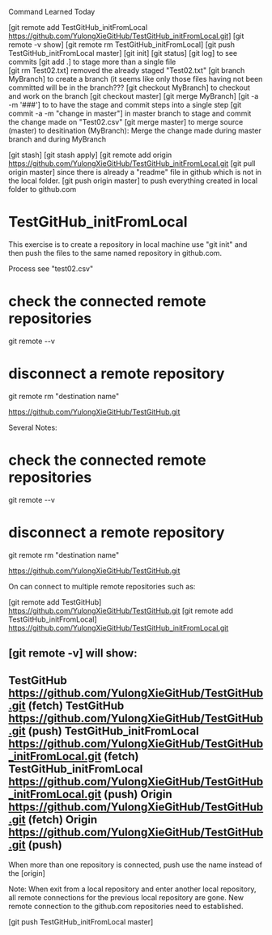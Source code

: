 Command Learned Today

[git remote add TestGitHub_initFromLocal https://github.com/YulongXieGitHub/TestGitHub_initFromLocal.git]
[git remote -v show]
[git remote rm TestGitHub_initFromLocal]
[git push TestGitHub_initFromLocal master]
[git init]
[git status] 
[git log] to see commits
[git add .] to stage more than a single file	
[git rm Test02.txt] removed the already staged "Test02.txt"
[git branch MyBranch] to create a branch (it seems like only those files having not been committed will be in the branch???
[git checkout MyBranch] to checkout and work on the branch
[git checkout master]
[git merge MyBranch]
[git -a -m '###'] to to have the stage and commit steps into a single step
[git commit -a -m "change in master"] in master branch to stage and commit the change made on "Test02.csv"
[git merge master] to merge source (master) to desitination (MyBranch): Merge the change made during master branch and during MyBranch

[git stash]
[git stash apply]
[git remote add origin https://github.com/YulongXieGitHub/TestGitHub_initFromLocal.git
[git pull origin master] since there is already a "readme" file in github which is not in the local folder.
[git push origin master] to push everything created in local folder to github.com
    











# TestGitHub_initFromLocal

This exercise is to create a repository in local machine use "git init" and then push the files to the same named repository in github.com.

Process see "test02.csv"

# check the connected remote repositories

git remote --v

# disconnect a remote repository

git remote rm "destination name"

https://github.com/YulongXieGitHub/TestGitHub.git

Several Notes:


# check the connected remote repositories

git remote --v

# disconnect a remote repository

git remote rm "destination name"

https://github.com/YulongXieGitHub/TestGitHub.git

On can connect to multiple remote repositories such as:


[git remote add TestGitHub]               https://github.com/YulongXieGitHub/TestGitHub.git
[git remote add TestGitHub_initFromLocal] https://github.com/YulongXieGitHub/TestGitHub_initFromLocal.git

[git remote -v] will show:
----------------------------------------------------------------------------------------------------------------------
TestGitHub				https://github.com/YulongXieGitHub/TestGitHub.git (fetch)
TestGitHub				https://github.com/YulongXieGitHub/TestGitHub.git (push)
TestGitHub_initFromLocal		https://github.com/YulongXieGitHub/TestGitHub_initFromLocal.git (fetch)
TestGitHub_initFromLocal		https://github.com/YulongXieGitHub/TestGitHub_initFromLocal.git (push)
Origin					https://github.com/YulongXieGitHub/TestGitHub.git (fetch)
Origin					https://github.com/YulongXieGitHub/TestGitHub.git (push)
----------------------------------------------------------------------------------------------------------------------


When more than one repository is connected, push use the name instead of the [origin]


Note:  When exit from a local repository and enter another local repository, all remote connections for the previous local repository are gone.
       New remote connection to the github.com repositories need to established.
       
       
[git push TestGitHub_initFromLocal master] 
